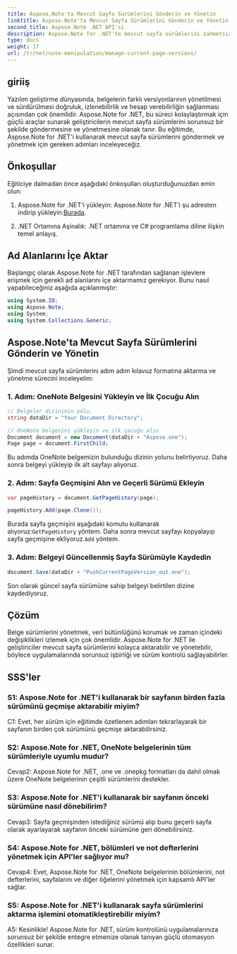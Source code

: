 ```yaml
---
title: Aspose.Note'ta Mevcut Sayfa Sürümlerini Gönderin ve Yönetin
linktitle: Aspose.Note'ta Mevcut Sayfa Sürümlerini Gönderin ve Yönetin
second_title: Aspose.Note .NET API'si
description: Aspose.Note for .NET'te mevcut sayfa sürümlerini zahmetsizce nasıl aktaracağınızı ve yöneteceğinizi öğrenin. Belge sürümü kontrolünü ve işbirliğini geliştirin.
type: docs
weight: 17
url: /tr/net/note-manipulation/manage-current-page-versions/
---
```

## giriiş

Yazılım geliştirme dünyasında, belgelerin farklı versiyonlarının yönetilmesi ve sürdürülmesi doğruluk, izlenebilirlik ve hesap verebilirliğin sağlanması açısından çok önemlidir. Aspose.Note for .NET, bu süreci kolaylaştırmak için güçlü araçlar sunarak geliştiricilerin mevcut sayfa sürümlerini sorunsuz bir şekilde göndermesine ve yönetmesine olanak tanır. Bu eğitimde, Aspose.Note for .NET'i kullanarak mevcut sayfa sürümlerini göndermek ve yönetmek için gereken adımları inceleyeceğiz.

## Önkoşullar

Eğiticiye dalmadan önce aşağıdaki önkoşulları oluşturduğunuzdan emin olun:

1. Aspose.Note for .NET'i yükleyin: Aspose.Note for .NET'i şu adresten indirip yükleyin:[Burada](https://releases.aspose.com/note/net/).

2. .NET Ortamına Aşinalık: .NET ortamına ve C# programlama diline ilişkin temel anlayış.

## Ad Alanlarını İçe Aktar

Başlangıç olarak Aspose.Note for .NET tarafından sağlanan işlevlere erişmek için gerekli ad alanlarını içe aktarmamız gerekiyor. Bunu nasıl yapabileceğiniz aşağıda açıklanmıştır:

```csharp
using System.IO;
using Aspose.Note;
using System;
using System.Collections.Generic;
```

## Aspose.Note'ta Mevcut Sayfa Sürümlerini Gönderin ve Yönetin

Şimdi mevcut sayfa sürümlerini adım adım kılavuz formatına aktarma ve yönetme sürecini inceleyelim:

### 1. Adım: OneNote Belgesini Yükleyin ve İlk Çocuğu Alın

```csharp
// Belgeler dizininin yolu.
string dataDir = "Your Document Directory";

// OneNote belgesini yükleyin ve ilk çocuğu alın
Document document = new Document(dataDir + "Aspose.one");
Page page = document.FirstChild;
```

Bu adımda OneNote belgemizin bulunduğu dizinin yolunu belirtiyoruz. Daha sonra belgeyi yükleyip ilk alt sayfayı alıyoruz.

### 2. Adım: Sayfa Geçmişini Alın ve Geçerli Sürümü Ekleyin

```csharp
var pageHistory = document.GetPageHistory(page);

pageHistory.Add(page.Clone());
```

 Burada sayfa geçmişini aşağıdaki komutu kullanarak alıyoruz:`GetPageHistory` yöntem. Daha sonra mevcut sayfayı kopyalayıp sayfa geçmişine ekliyoruz.`Add` yöntem.

### 3. Adım: Belgeyi Güncellenmiş Sayfa Sürümüyle Kaydedin

```csharp
document.Save(dataDir + "PushCurrentPageVersion_out.one");
```

Son olarak güncel sayfa sürümüne sahip belgeyi belirtilen dizine kaydediyoruz.

## Çözüm

Belge sürümlerini yönetmek, veri bütünlüğünü korumak ve zaman içindeki değişiklikleri izlemek için çok önemlidir. Aspose.Note for .NET ile geliştiriciler mevcut sayfa sürümlerini kolayca aktarabilir ve yönetebilir, böylece uygulamalarında sorunsuz işbirliği ve sürüm kontrolü sağlayabilirler.

## SSS'ler

### S1: Aspose.Note for .NET'i kullanarak bir sayfanın birden fazla sürümünü geçmişe aktarabilir miyim?

C1: Evet, her sürüm için eğitimde özetlenen adımları tekrarlayarak bir sayfanın birden çok sürümünü geçmişe aktarabilirsiniz.

### S2: Aspose.Note for .NET, OneNote belgelerinin tüm sürümleriyle uyumlu mudur?

Cevap2: Aspose.Note for .NET, .one ve .onepkg formatları da dahil olmak üzere OneNote belgelerinin çeşitli sürümlerini destekler.

### S3: Aspose.Note for .NET'i kullanarak bir sayfanın önceki sürümüne nasıl dönebilirim?

Cevap3: Sayfa geçmişinden istediğiniz sürümü alıp bunu geçerli sayfa olarak ayarlayarak sayfanın önceki sürümüne geri dönebilirsiniz.

### S4: Aspose.Note for .NET, bölümleri ve not defterlerini yönetmek için API'ler sağlıyor mu?

Cevap4: Evet, Aspose.Note for .NET, OneNote belgelerinin bölümlerini, not defterlerini, sayfalarını ve diğer öğelerini yönetmek için kapsamlı API'ler sağlar.

### S5: Aspose.Note for .NET'i kullanarak sayfa sürümlerini aktarma işlemini otomatikleştirebilir miyim?

A5: Kesinlikle! Aspose.Note for .NET, sürüm kontrolünü uygulamalarınıza sorunsuz bir şekilde entegre etmenize olanak tanıyan güçlü otomasyon özellikleri sunar.